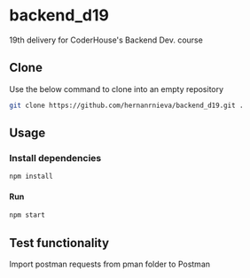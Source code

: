 # backend_d19
19th delivery for CoderHouse's Backend Dev. course

## Clone

Use the below command to clone into an empty repository

```bash
git clone https://github.com/hernanrnieva/backend_d19.git .
```

## Usage

### Install dependencies

```bash
npm install
```

#### Run

```bash
npm start
```

## Test functionality

Import postman requests from pman folder to Postman